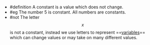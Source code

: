- #definition A constant is a value which does not change.
- #eg The number 5 is constant. All numbers are constants.
- #not The letter $$x$$ is not a constant, instead we use letters to represent ==[variables]([[variable]])== which can change values or may take on many different values.